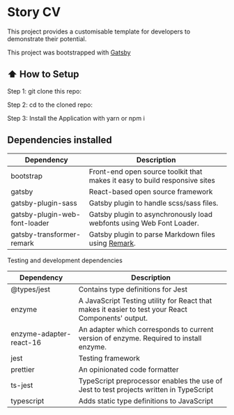 # Story CV

This project provides a customisable template for developers to demonstrate their potential.

This project was bootstrapped with [Gatsby](https://www.gatsbyjs.com/)

## :arrow_up: How to Setup

Step 1: git clone this repo:

Step 2: cd to the cloned repo:

Step 3: Install the Application with yarn or npm i

## Dependencies installed

| Dependency                    | Description                                                                   |
| ----------------------------- | ----------------------------------------------------------------------------- |
| bootstrap                     | Front-end open source toolkit that makes it easy to build responsive sites    |
| gatsby                        | React-based open source framework                                             |
| gatsby-plugin-sass            | Gatsby plugin to handle scss/sass files.                                      |
| gatsby-plugin-web-font-loader | Gatsby plugin to asynchronously load webfonts using Web Font Loader.          |
| gatsby-transformer-remark     | Gatsby plugin to parse Markdown files using [Remark](https://remark.js.org/). |

Testing and development dependencies

| Dependency              | Description                                                                                        |
| ----------------------- | -------------------------------------------------------------------------------------------------- |
| @types/jest             | Contains type definitions for Jest                                                                 |
| enzyme                  | A JavaScript Testing utility for React that makes it easier to test your React Components' output. |
| enzyme-adapter-react-16 | An adapter which corresponds to current version of enzyme. Required to install enzyme.             |
| jest                    | Testing framework                                                                                  |
| prettier                | An opinionated code formatter                                                                      |
| ts-jest                 | TypeScript preprocessor enables the use of Jest to test projects written in TypeScript             |
| typescript              | Adds static type definitions to JavaScript                                                         |
